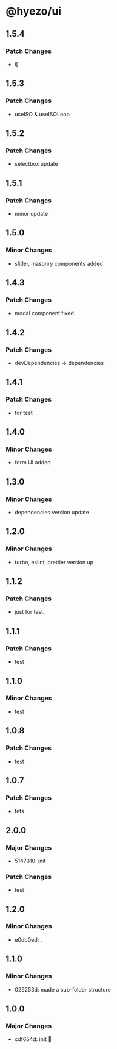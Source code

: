 # @hyezo/ui

## 1.5.4

### Patch Changes

- i[

## 1.5.3

### Patch Changes

- useISO & useISOLoop

## 1.5.2

### Patch Changes

- selectbox update

## 1.5.1

### Patch Changes

- minor update

## 1.5.0

### Minor Changes

- slider, masonry components added

## 1.4.3

### Patch Changes

- modal component fixed

## 1.4.2

### Patch Changes

- devDependencies -> dependencies

## 1.4.1

### Patch Changes

- for test

## 1.4.0

### Minor Changes

- form UI added

## 1.3.0

### Minor Changes

- dependencies version update

## 1.2.0

### Minor Changes

- turbo, eslint, prettier version up

## 1.1.2

### Patch Changes

- just for test..

## 1.1.1

### Patch Changes

- test

## 1.1.0

### Minor Changes

- test

## 1.0.8

### Patch Changes

- test

## 1.0.7

### Patch Changes

- tets

## 2.0.0

### Major Changes

- 5147310: init

### Patch Changes

- test

## 1.2.0

### Minor Changes

- e0db0ed: .

## 1.1.0

### Minor Changes

- 029253d: made a sub-folder structure

## 1.0.0

### Major Changes

- cdf654d: init 🧤
